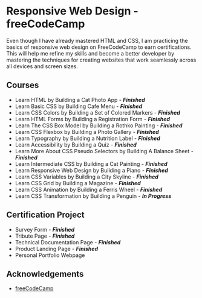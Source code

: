 # Responsive Web Design - freeCodeCamp

Even though I have already mastered HTML and CSS, I am practicing the basics of responsive web design on FreeCodeCamp to earn certifications. This will help me refine my skills and become a better developer by mastering the techniques for creating websites that work seamlessly across all devices and screen sizes.

## Courses

- Learn HTML by Building a Cat Photo App - **_Finished_**
- Learn Basic CSS by Building Cafe Menu - **_Finished_**
- Learn CSS Colors by Building a Set of Colored Markers - **_Finished_**
- Learn HTML Forms by Building a Registration Form - **_Finished_**
- Learn The CSS Box Model by Building a Rothko Painting - **_Finished_**
- Learn CSS Flexbox by Building a Photo Gallery - **_Finished_**
- Learn Typography by Building a Nutrition Label - **_Finished_**
- Learn Accessibility by Building a Quiz - **_Finished_**
- Learn More About CSS Pseudo Selectors by Building A Balance Sheet - **_Finished_**
- Learn Intermediate CSS by Building a Cat Painting - **_Finished_**
- Learn Responsive Web Design by Building a Piano - **_Finished_**
- Learn CSS Variables by Building a City Skyline - **_Finished_**
- Learn CSS Grid by Building a Magazine - **_Finished_**
- Learn CSS Animation by Building a Ferris Wheel - **_Finished_**
- Learn CSS Transformation by Building a Penguin - **_In Progress_**

## Certification Project

- Survey Form - **_Finished_**
- Tribute Page - **_Finished_**
- Technical Documentation Page - **_Finished_**
- Product Landing Page - **_Finished_**
- Personal Portfolio Webpage

## Acknowledgements

- [freeCodeCamp](https://www.freecodecamp.org/)

